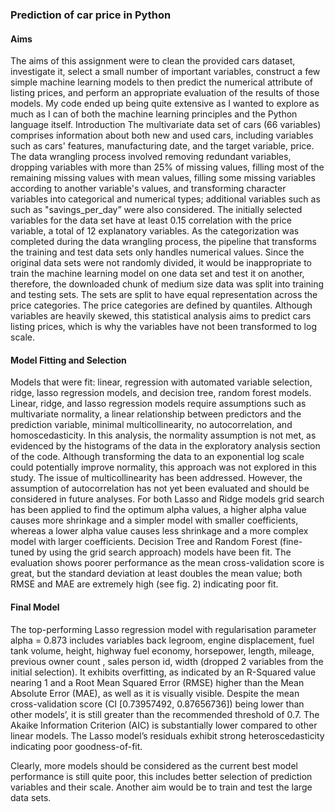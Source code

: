 ### Prediction of car price in Python

#### Aims
The aims of this assignment were to clean the provided cars dataset, investigate it, select a small number of important variables, construct a few simple machine learning models to then predict the numerical attribute of listing prices, and perform an appropriate evaluation of the results of those models. My code ended up being quite extensive as I wanted to explore as much as I can of both the machine learning principles and the Python language itself.
Introduction
The multivariate data set of cars (66 variables) comprises information about both new and used cars, including variables such as cars' features, manufacturing date, and the target variable, price. The data wrangling process involved removing redundant variables, dropping variables with more than 25% of missing values, filling most of the remaining missing values with mean values, filling some missing variables according to another variable's values, and transforming character variables into categorical and numerical types; additional variables such as such as "savings_per_day” were also considered. The initially selected variables for the data set have at least 0.15 correlation with the price variable, a total of 12 explanatory variables.
As the categorization was completed during the data wrangling process, the pipeline that transforms the training and test data sets only handles numerical values. Since the original data sets were not randomly divided, it would be inappropriate to train the machine learning model on one data set and test it on another, therefore, the downloaded chunk of medium size data was split into training and testing sets. The sets are split to have equal representation across the price categories. The price categories are defined by quantiles. Although variables are heavily skewed, this statistical analysis aims to predict cars listing prices, which is why the variables have not been transformed to log scale.

#### Model Fitting and Selection 
Models that were fit: linear, regression with automated variable selection, ridge, lasso regression models, and decision tree, random forest models.
Linear, ridge, and lasso regression models require assumptions such as multivariate normality, a linear relationship between predictors and the prediction variable, minimal multicollinearity, no autocorrelation, and homoscedasticity. In this analysis, the normality assumption is not met, as evidenced by the histograms of the data in the exploratory analysis section of the code. Although transforming the data to an exponential log scale could potentially improve normality, this approach was not explored in this study. The issue of multicollinearity has been addressed. However, the assumption of autocorrelation has not yet been evaluated and should be considered in future analyses. For both Lasso and Ridge models grid search has been applied to find the optimum alpha values, a higher alpha value causes more shrinkage and a simpler model with smaller coefficients, whereas a lower alpha value causes less shrinkage and a more complex model with larger coefficients.
Decision Tree and Random Forest (fine-tuned by using the grid search approach) models have been fit. The evaluation shows poorer performance as the mean cross-validation score is great, but the standard deviation at least doubles the mean value; both RMSE and MAE are extremely high (see fig. 2) indicating poor fit. 

#### Final Model
The top-performing Lasso regression model with regularisation parameter alpha = 0.873 includes variables back legroom, engine displacement, fuel tank volume, height, highway fuel economy, horsepower, length, mileage, previous owner count , sales person id, width (dropped 2 variables from the initial selection). It exhibits overfitting, as indicated by an R-Squared value nearing 1 and a Root Mean Squared Error (RMSE) higher than the Mean Absolute Error (MAE), as well as it is visually visible. Despite the mean cross-validation score (CI [0.73957492, 0.87656736]) being lower than other models’, it is still greater than the recommended threshold of 0.7. The Akaike Information Criterion (AIC) is substantially lower compared to other linear models. The Lasso model’s residuals exhibit strong heteroscedasticity indicating poor goodness-of-fit.

Clearly, more models should be considered as the current best model performance is still quite poor, this includes better selection of prediction variables and their scale. Another aim would be to train and test the large data sets.
